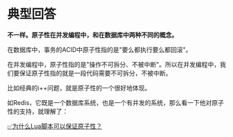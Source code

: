 # 典型回答

**不一样。原子性在并发编程中，和在数据库中两种不同的概念。**

在数据库中，事务的ACID中原子性指的是"要么都执行要么都回滚"。

在并发编程中，原子性指的是"操作不可拆分、不被中断"。所以在并发编程中，我们要保证原子性指的就是一段代码需要不可拆分，不被中断。

比如经典的i++问题，就是原子性的一个很好地体现。

如Redis，它既是一个数据库系统，也是一个有并发的系统，那么看一下他对原子性的支持，就理解了：

[✅为什么Lua脚本可以保证原子性？](https://www.yuque.com/hollis666/fo22bm/rwdgnu?view=doc_embed)
